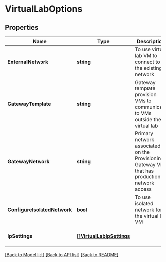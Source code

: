 # VirtualLabOptions

## Properties
Name | Type | Description | Notes
------------ | ------------- | ------------- | -------------
**ExternalNetwork** | **string** | To use virtual lab VM to connect to the existing network | [optional] [default to null]
**GatewayTemplate** | **string** | Gateway template provision VMs to communicate to VMs outside the virtual lab | [optional] [default to null]
**GatewayNetwork** | **string** | Primary network associated on the Provisioning Gateway VM that has production network access | [optional] [default to null]
**ConfigureIsolatedNetwork** | **bool** | To use isolated network for the virtual lab VM | [optional] [default to null]
**IpSettings** | [**[]VirtualLabIpSettings**](VirtualLabIPSettings.md) |  | [optional] [default to null]

[[Back to Model list]](../README.md#documentation-for-models) [[Back to API list]](../README.md#documentation-for-api-endpoints) [[Back to README]](../README.md)

